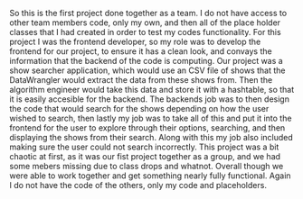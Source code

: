 So this is the first project done together as a team. I do not have access to other team members code, only my own, and then all of the place holder classes that I had created in order to test my codes functionality.
For this project I was the frontend developer, so my role was to develop the frontend for our project, to ensure it has a clean look, and convays the information that the backend of the code is computing.
Our project was a show searcher application, which would use an CSV file of shows that the DataWrangler would extract the data from these shows from. Then the algorithm engineer would take this data and store it with a hashtable, so that it is easily accesible for the backend.
The backends job was to then design the code that would search for the shows depending on how the user wished to search, then lastly my job was to take all of this and put it into the frontend for the user to explore through their options, searching, and then displaying the shows from their search.
Along with this my job also included making sure the user could not search incorrectly.
This project was a bit chaotic at first, as it was our fist project together as a group, and we had some mebers missing due to class drops and whatnot. Overall though we were able to work together and get something nearly fully functional.
Again I do not have the code of the others, only my code and placeholders.
